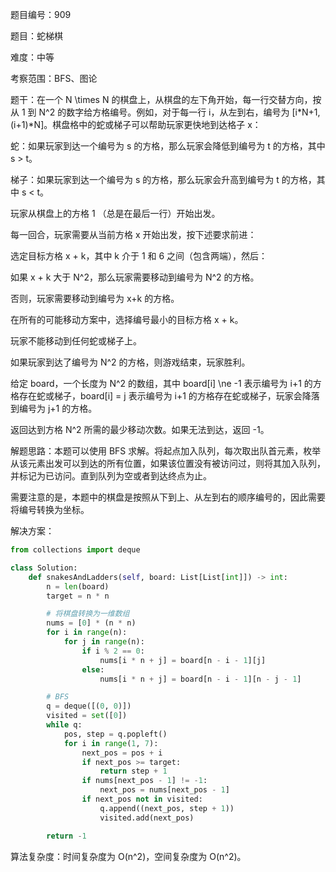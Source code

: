 题目编号：909

题目：蛇梯棋

难度：中等

考察范围：BFS、图论

题干：在一个 N \times N 的棋盘上，从棋盘的左下角开始，每一行交替方向，按从 1 到 N^2 的数字给方格编号。例如，对于每一行 i，从左到右，编号为 [i*N+1, (i+1)*N]。棋盘格中的蛇或梯子可以帮助玩家更快地到达格子 x：

蛇：如果玩家到达一个编号为 s 的方格，那么玩家会降低到编号为 t 的方格，其中 s > t。

梯子：如果玩家到达一个编号为 s 的方格，那么玩家会升高到编号为 t 的方格，其中 s < t。

玩家从棋盘上的方格 1 （总是在最后一行）开始出发。

每一回合，玩家需要从当前方格 x 开始出发，按下述要求前进：

选定目标方格 x + k，其中 k 介于 1 和 6 之间（包含两端），然后：

如果 x + k 大于 N^2，那么玩家需要移动到编号为 N^2 的方格。

否则，玩家需要移动到编号为 x+k 的方格。

在所有的可能移动方案中，选择编号最小的目标方格 x + k。

玩家不能移动到任何蛇或梯子上。

如果玩家到达了编号为 N^2 的方格，则游戏结束，玩家胜利。

给定 board，一个长度为 N^2 的数组，其中 board[i] \ne -1 表示编号为 i+1 的方格存在蛇或梯子，board[i] = j 表示编号为 i+1 的方格存在蛇或梯子，玩家会降落到编号为 j+1 的方格。

返回达到方格 N^2 所需的最少移动次数。如果无法到达，返回 -1。

解题思路：本题可以使用 BFS 求解。将起点加入队列，每次取出队首元素，枚举从该元素出发可以到达的所有位置，如果该位置没有被访问过，则将其加入队列，并标记为已访问。直到队列为空或者到达终点为止。

需要注意的是，本题中的棋盘是按照从下到上、从左到右的顺序编号的，因此需要将编号转换为坐标。

解决方案：

```python
from collections import deque

class Solution:
    def snakesAndLadders(self, board: List[List[int]]) -> int:
        n = len(board)
        target = n * n

        # 将棋盘转换为一维数组
        nums = [0] * (n * n)
        for i in range(n):
            for j in range(n):
                if i % 2 == 0:
                    nums[i * n + j] = board[n - i - 1][j]
                else:
                    nums[i * n + j] = board[n - i - 1][n - j - 1]

        # BFS
        q = deque([(0, 0)])
        visited = set([0])
        while q:
            pos, step = q.popleft()
            for i in range(1, 7):
                next_pos = pos + i
                if next_pos >= target:
                    return step + 1
                if nums[next_pos - 1] != -1:
                    next_pos = nums[next_pos - 1]
                if next_pos not in visited:
                    q.append((next_pos, step + 1))
                    visited.add(next_pos)

        return -1
```

算法复杂度：时间复杂度为 O(n^2)，空间复杂度为 O(n^2)。